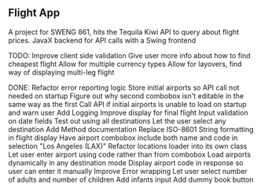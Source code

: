 ## Flight App

A project for SWENG 861, hits the Tequila Kiwi API to query about flight prices. JavaX backend for API calls with a Swing frontend

TODO:
Improve client side validation
Give user more info about how to find cheapest flight
Allow for multiple currency types
Allow for layovers, find way of displaying multi-leg flight


DONE:
Refactor error reporting logic
Store initial airports so API call not needed on startup
Figure out why second combobox isn't editable in the same way as the first
Call API if initial airports is unable to load on startup and warn user
Add Logging
Improve display for final flight
Input validation on date fields
Test out using all destinations
Let the user select any destination
Add Method documentation
Replace ISO-8601 String formatting in flight display
Have airport combobox include both name and code in selection "Los Angeles (LAX)"
Refactor locations loader into its own class
Let user enter airport using code rather than from combobox
Load airports dynamically in any destination mode
Display airport code in response so user can enter it manually
Improve Error wrapping
Let user select number of adults and number of children
Add infants input
Add dummy book button